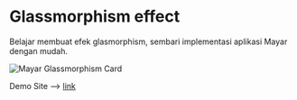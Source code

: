 # Glassmorphism effect
Belajar membuat efek glasmorphism, sembari implementasi aplikasi Mayar dengan mudah. 

![Mayar Glassmorphism Card](https://user-images.githubusercontent.com/3937792/107030916-f294b080-67e3-11eb-94e9-38e0cb593782.gif)

Demo Site --> [link](https://mayarglasscard.netlify.app/)